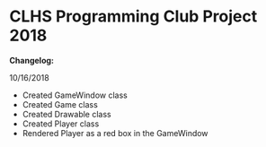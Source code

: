 # CLHS Programming Club Project 2018
**Changelog:**

10/16/2018
  - Created GameWindow class
  - Created Game class
  - Created Drawable class
  - Created Player class
  - Rendered Player as a red box in the GameWindow
